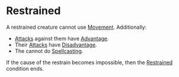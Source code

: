 # Restrained

A restrained creature cannot use [Movement](../Combat/Movement.md). Additionally:

- [Attacks](../Combat/Attack.md) against them have [Advantage](../Die%20Rolling%20Mechanics/Advantage.md).
- Their [Attacks](../Combat/Attack.md) have [Disadvantage](../Die%20Rolling%20Mechanics/Disadvantage.md).
- The cannot do [Spellcasting](../../Magic/Spellcasting/Spellcasting.md).

If the cause of the restrain becomes impossible, then the [Restrained](Restrained.md) condition ends.
